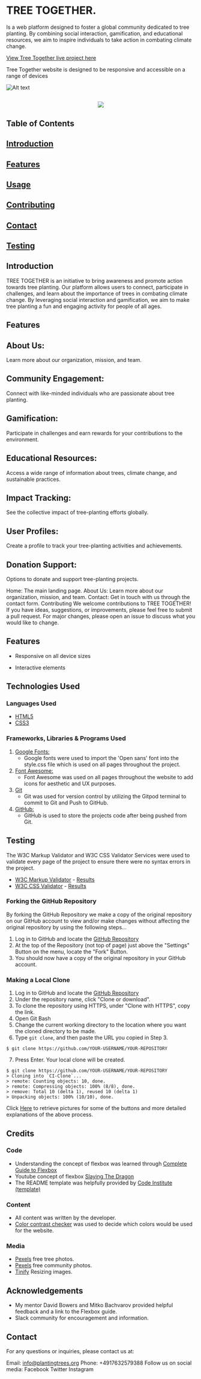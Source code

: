 # TREE TOGETHER.
Is a web platform designed to foster a global community dedicated to tree planting. By combining social interaction, gamification, and educational resources, we aim to inspire individuals to take action in combating climate change.

[View Tree Together live project here](https://moseslyatuu.github.io/tree-together/)

Tree Together website is designed to be responsive and accessible on a range of devices

![Alt text](forReadme.gif)

<h2 align="center"><img src="forReadme.gif"></h2>

## Table of Contents

## [Introduction](#introduction)
## [Features](#features)
## [Usage](#usage)
## [Contributing](#contributing)
## [Contact](#contact)
## [Testing](#testing)

## Introduction
TREE TOGETHER is an initiative to bring awareness and promote action towards tree planting. Our platform allows users to connect, participate in challenges, and learn about the importance of trees in combating climate change. By leveraging social interaction and gamification, we aim to make tree planting a fun and engaging activity for people of all ages.

## Features
## About Us: 
Learn more about our organization, mission, and team.
## Community Engagement: 
Connect with like-minded individuals who are passionate about tree planting.
## Gamification: 
Participate in challenges and earn rewards for your contributions to the environment.
## Educational Resources: 
Access a wide range of information about trees, climate change, and sustainable practices.
## Impact Tracking: 
See the collective impact of tree-planting efforts globally.
## User Profiles: 
Create a profile to track your tree-planting activities and achievements.
## Donation Support: 
Options to donate and support tree-planting projects.

Home: The main landing page.
About Us: Learn more about our organization, mission, and team.
Contact: Get in touch with us through the contact form.
Contributing
We welcome contributions to TREE TOGETHER! If you have ideas, suggestions, or improvements, please feel free to submit a pull request. For major changes, please open an issue to discuss what you would like to change.

## Features

*   Responsive on all device sizes

*   Interactive elements

## Technologies Used

### Languages Used

*   [HTML5](https://en.wikipedia.org/wiki/HTML5)
*   [CSS3](https://en.wikipedia.org/wiki/Cascading_Style_Sheets)

### Frameworks, Libraries & Programs Used

1. [Google Fonts:](https://fonts.google.com/)
    * Google fonts were used to import the 'Open sans' font into the style.css file which is used on all pages throughout the project.
1. [Font Awesome:](https://fontawesome.com/)
    * Font Awesome was used on all pages throughout the website to add icons for aesthetic and UX purposes.
1. [Git](https://git-scm.com/)
    * Git was used for version control by utilizing the Gitpod terminal to commit to Git and Push to GitHub.
1. [GitHub:](https://github.com/)
    * GitHub is used to store the projects code after being pushed from Git.

## Testing

The W3C Markup Validator and W3C CSS Validator Services were used to validate every page of the project to ensure there were no syntax errors in the project.

*  [W3C Markup Validator](https://jigsaw.w3.org/css-validator/#validate_by_input) - [Results](https://github.com/)
*  [W3C CSS Validator](https://jigsaw.w3.org/css-validator/#validate_by_input) - [Results](https://github.com/)


### Forking the GitHub Repository

By forking the GitHub Repository we make a copy of the original repository on our GitHub account to view and/or make changes without affecting the original repository by using the following steps...

1. Log in to GitHub and locate the [GitHub Repository](https://github.com/)
2. At the top of the Repository (not top of page) just above the "Settings" Button on the menu, locate the "Fork" Button.
3. You should now have a copy of the original repository in your GitHub account.

### Making a Local Clone

1. Log in to GitHub and locate the [GitHub Repository](https://github.com/)
2. Under the repository name, click "Clone or download".
3. To clone the repository using HTTPS, under "Clone with HTTPS", copy the link.
4. Open Git Bash
5. Change the current working directory to the location where you want the cloned directory to be made.
6. Type `git clone`, and then paste the URL you copied in Step 3.

```
$ git clone https://github.com/YOUR-USERNAME/YOUR-REPOSITORY
```

7. Press Enter. Your local clone will be created.

```
$ git clone https://github.com/YOUR-USERNAME/YOUR-REPOSITORY
> Cloning into `CI-Clone`...
> remote: Counting objects: 10, done.
> remote: Compressing objects: 100% (8/8), done.
> remove: Total 10 (delta 1), reused 10 (delta 1)
> Unpacking objects: 100% (10/10), done.
```

Click [Here](https://help.github.com/en/github/creating-cloning-and-archiving-repositories/cloning-a-repository#cloning-a-repository-to-github-desktop) to retrieve pictures for some of the buttons and more detailed explanations of the above process.


## Credits

### Code
 * Understanding the concept of flexbox was learned through [Complete Guide to Flexbox](https://css-tricks.com/snippets/css/a-guide-to-flexbox/)
 * Youtube concept of flexbox [Slaying The Dragon](https://www.youtube.com/watch?v=phWxA89Dy94&t=2s)
 * The README template was helpfully provided by [Code Institute (template)](https://github.com/Code-Institute-Solutions/SampleREADME)

### Content

 * All content was written by the developer.
 * [Color contrast checker](https://coolors.co/contrast-checker/112a46-acc8e5) was used to decide which colors would be used for the website.

### Media 

 * [Pexels](https://www.pexels.com/) free tree photos.
 * [Pexels](https://www.pexels.com/) free community photos.
 * [Tinify](https://www.tinypng.com/) Resizing images.


## Acknowledgements

 * My mentor David Bowers and Mitko Bachvarov provided helpful feedback and a link to the Flexbox guide.
 * Slack community for encouragement and information.

## Contact
For any questions or inquiries, please contact us at:

Email: info@plantingtrees.org
Phone: +4917632579388
Follow us on social media:
Facebook
Twitter
Instagram


[ https://moseslyatuu.github.io/tree-together/]: https://moseslyatuu.github.io/tree-together/